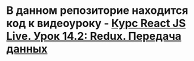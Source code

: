 # В данном репозиторие находится код к видеоуроку - [Курс React JS Live. Урок 14.2: Redux. Передача данных](https://youtu.be/ilHazbblt5U)


